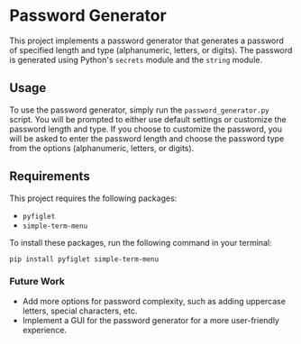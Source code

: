 # Password Generator

This project implements a password generator that generates a password of specified length and type (alphanumeric, letters, or digits). The password is generated using Python's `secrets` module and the `string` module.

## Usage

To use the password generator, simply run the `password_generator.py` script. You will be prompted to either use default settings or customize the password length and type. If you choose to customize the password, you will be asked to enter the password length and choose the password type from the options (alphanumeric, letters, or digits).

## Requirements

This project requires the following packages:

* `pyfiglet`
* `simple-term-menu`

To install these packages, run the following command in your terminal:

```
pip install pyfiglet simple-term-menu
```

### Future Work

* Add more options for password complexity, such as adding uppercase letters, special characters, etc.
* Implement a GUI for the password generator for a more user-friendly experience.
